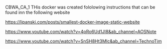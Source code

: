 CBWA_CA_1
THis docker was created fololowing instructions that can be found inn the following website

https://lipanski.com/posts/smallest-docker-image-static-website

https://www.youtube.com/watch?v=4pRo6Ud1JI8&ab_channel=AOSNote

https://www.youtube.com/watch?v=SnSH8Ht3MIc&ab_channel=TechnoTim
